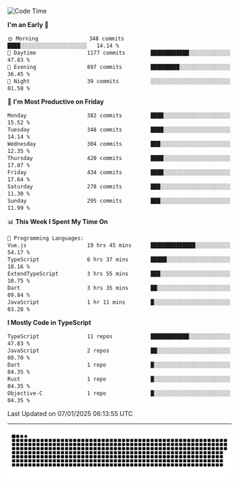 <!--
<picture>
  <source
    srcset="https://github-readme-stats.vercel.app/api?username=kevinxft&show_icons=true&theme=dark"
    media="(prefers-color-scheme: dark)"
  />
  <source
    srcset="https://github-readme-stats.vercel.app/api?username=kevinxft&show_icons=true"
    media="(prefers-color-scheme: light), (prefers-color-scheme: no-preference)"
  />
  <img src="https://github-readme-stats.vercel.app/api?username=kevinxft&show_icons=true" />
</picture>
-->

<!--START_SECTION:waka-->
![Code Time](http://img.shields.io/badge/Code%20Time-2%2C985%20hrs%2014%20mins-blue)

**I'm an Early 🐤** 

```text
🌞 Morning                348 commits         ████░░░░░░░░░░░░░░░░░░░░░   14.14 % 
🌆 Daytime                1177 commits        ████████████░░░░░░░░░░░░░   47.83 % 
🌃 Evening                897 commits         █████████░░░░░░░░░░░░░░░░   36.45 % 
🌙 Night                  39 commits          ░░░░░░░░░░░░░░░░░░░░░░░░░   01.58 % 
```
📅 **I'm Most Productive on Friday** 

```text
Monday                   382 commits         ████░░░░░░░░░░░░░░░░░░░░░   15.52 % 
Tuesday                  348 commits         ████░░░░░░░░░░░░░░░░░░░░░   14.14 % 
Wednesday                304 commits         ███░░░░░░░░░░░░░░░░░░░░░░   12.35 % 
Thursday                 420 commits         ████░░░░░░░░░░░░░░░░░░░░░   17.07 % 
Friday                   434 commits         ████░░░░░░░░░░░░░░░░░░░░░   17.64 % 
Saturday                 278 commits         ███░░░░░░░░░░░░░░░░░░░░░░   11.30 % 
Sunday                   295 commits         ███░░░░░░░░░░░░░░░░░░░░░░   11.99 % 
```


📊 **This Week I Spent My Time On** 

```text
💬 Programming Languages: 
Vue.js                   19 hrs 45 mins      ██████████████░░░░░░░░░░░   54.17 % 
TypeScript               6 hrs 37 mins       █████░░░░░░░░░░░░░░░░░░░░   18.16 % 
ExtendTypeScript         3 hrs 55 mins       ███░░░░░░░░░░░░░░░░░░░░░░   10.75 % 
Dart                     3 hrs 35 mins       ██░░░░░░░░░░░░░░░░░░░░░░░   09.84 % 
JavaScript               1 hr 11 mins        █░░░░░░░░░░░░░░░░░░░░░░░░   03.28 % 
```

**I Mostly Code in TypeScript** 

```text
TypeScript               11 repos            ████████████░░░░░░░░░░░░░   47.83 % 
JavaScript               2 repos             ██░░░░░░░░░░░░░░░░░░░░░░░   08.70 % 
Dart                     1 repo              █░░░░░░░░░░░░░░░░░░░░░░░░   04.35 % 
Rust                     1 repo              █░░░░░░░░░░░░░░░░░░░░░░░░   04.35 % 
Objective-C              1 repo              █░░░░░░░░░░░░░░░░░░░░░░░░   04.35 % 
```




 Last Updated on 07/01/2025 06:13:55 UTC
<!--END_SECTION:waka-->

---

<picture>
  <source media="(prefers-color-scheme: dark)" srcset="https://raw.githubusercontent.com/kevinxft/kevinxft/output/github-contribution-grid-snake-dark.svg">
  <source media="(prefers-color-scheme: light)" srcset="https://raw.githubusercontent.com/kevinxft/kevinxft/output/github-contribution-grid-snake.svg">
  <img alt="github contribution grid snake animation" src="https://raw.githubusercontent.com/kevinxft/kevinxft/output/github-contribution-grid-snake.svg">
</picture>